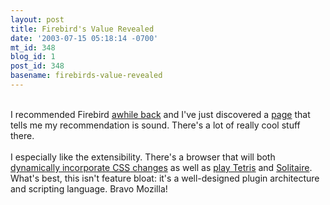 ```yaml
---
layout: post
title: Firebird's Value Revealed
date: '2003-07-15 05:18:14 -0700'
mt_id: 348
blog_id: 1
post_id: 348
basename: firebirds-value-revealed
---
```

<br />I recommended Firebird <a href="2003_06_01_diamonds.cfm#200376350" title="June 2nd is awhile back. Wow, this year is really flying fast.">awhile back</a> and I've just discovered a <a href="http://www.mozilla.org/projects/firebird/why/">page</a> that tells me my recommendation is sound. There's a lot of really cool stuff there.<br /><br />I especially like the extensibility. There's a browser that will both <a href="2003_06_08_diamonds.cfm#200423559">dynamically incorporate <acronym title="Cascading Style Sheets">CSS</acronym> changes</a> as well as <a href="http://www.texturizer.net/firebird/extensions.html#BlockFall">play Tetris</a> and <a href="http://www.texturizer.net/firebird/extensions.html#Cards">Solitaire</a>. What's best, this isn't feature bloat: it's a well-designed plugin architecture and scripting language. Bravo Mozilla!<br /><br /><br />

